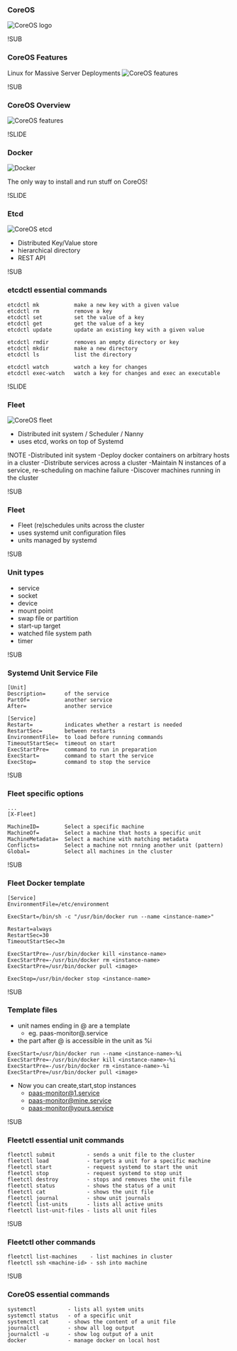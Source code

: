 ### CoreOS 
![CoreOS logo](images/logo-coreos.png) 


!SUB
### CoreOS Features
Linux for Massive Server Deployments
![CoreOS features](images/coreos-features.png) <!-- .element: class="noborder" -->

!SUB
### CoreOS Overview
![CoreOS features](images/coreos-overview.png) <!-- .element: class="noborder" -->

!SLIDE
### Docker 
![Docker](images/docker.jpg) <!-- .element: style="width: 50%;" class="noborder" -->

The only way to install and run stuff on CoreOS!


!SLIDE
### Etcd
![CoreOS etcd](images/etcd.png) <!-- .element: style="width: 50%;" class="noborder" -->

* Distributed Key/Value store
* hierarchical directory
* REST API

!SUB
### etcdctl essential commands
```
etcdctl mk           make a new key with a given value
etcdctl rm           remove a key
etcdctl set          set the value of a key
etcdctl get          get the value of a key
etcdctl update       update an existing key with a given value

etcdctl rmdir        removes an empty directory or key
etcdctl mkdir        make a new directory
etcdctl ls           list the directory

etcdctl watch        watch a key for changes
etcdctl exec-watch   watch a key for changes and exec an executable
```

!SLIDE
### Fleet
![CoreOS fleet](images/fleet-overview.png) <!-- .element: class="noborder" -->

* Distributed init system / Scheduler / Nanny
* uses etcd, works on top of Systemd

!NOTE
-Distributed init system
-Deploy docker containers on arbitrary hosts in a cluster
-Distribute services across a cluster 
-Maintain N instances of a service, re-scheduling on machine failure
-Discover machines running in the cluster

!SUB
### Fleet
* Fleet (re)schedules units across the cluster
* uses systemd unit configuration files
* units managed by systemd

!SUB
### Unit types
* service 
* socket 
* device 
* mount point 
* swap file or partition
* start-up target 
* watched file system path
* timer 

!SUB
### Systemd Unit Service File
```
[Unit]
Description=      of the service
PartOf=           another service
After=            another service 

[Service]
Restart=          indicates whether a restart is needed
RestartSec=       between restarts
EnvironmentFile=  to load before running commands
TimeoutStartSec=  timeout on start
ExecStartPre=     command to run in preparation
ExecStart=        command to start the service
ExecStop=         command to stop the service
```

!SUB
### Fleet specific options
```
...
[X-Fleet]

MachineID=        Select a specific machine
MachineOf=        Select a machine that hosts a specific unit 
MachineMetadata=  Select a machine with matching metadata 
Conflicts=        Select a machine not rnning another unit (pattern)
Global=           Select all machines in the cluster
```

!SUB
### Fleet Docker template

```
[Service]
EnvironmentFile=/etc/environment

ExecStart=/bin/sh -c "/usr/bin/docker run --name <instance-name>"

Restart=always
RestartSec=30
TimeoutStartSec=3m

ExecStartPre=-/usr/bin/docker kill <instance-name>
ExecStartPre=-/usr/bin/docker rm <instance-name>
ExecStartPre=/usr/bin/docker pull <image>

ExecStop=/usr/bin/docker stop <instance-name>
```

!SUB
### Template files
* unit names ending in @ are a template
    * eg. paas-monitor@.service
* the part after @ is accessible in the unit as %i

```
ExecStart=/usr/bin/docker run --name <instance-name>-%i
ExecStartPre=-/usr/bin/docker kill <instance-name>-%i
ExecStartPre=-/usr/bin/docker rm <instance-name>-%i
ExecStartPre=/usr/bin/docker pull <image>
```

* Now you can create,start,stop instances
    * paas-monitor@1.service
    * paas-monitor@mine.service
    * paas-monitor@yours.service

!SUB
### Fleetctl essential unit commands
```
fleetctl submit          - sends a unit file to the cluster
fleetctl load            - targets a unit for a specific machine
fleetctl start           - request systemd to start the unit
fleetctl stop            - request systemd to stop unit
fleetctl destroy         - stops and removes the unit file
fleetctl status          - shows the status of a unit
fleetctl cat             - shows the unit file
fleetctl journal         - show unit journals
fleetctl list-units      - lists all active units
fleetctl list-unit-files - lists all unit files
```

!SUB
### Fleetctl other commands
```
fleetctl list-machines    - list machines in cluster 
fleetctl ssh <machine-id> - ssh into machine
```

!SUB
### CoreOS essential commands
```
systemctl          - lists all system units
systemctl status   - of a specific unit
systemctl cat      - shows the content of a unit file
journalctl         - show all log output
journalctl -u      - show log output of a unit
docker             - manage docker on local host
```
